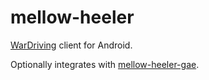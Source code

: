 mellow-heeler
=============

[WarDriving](http://en.wikipedia.org/wiki/Wardriving) client for Android.

Optionally integrates with [mellow-heeler-gae](https://github.com/guycole/mellow-heeler-gae).
